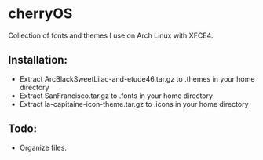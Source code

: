 # cherryOS
Collection of fonts and themes I use on Arch Linux with XFCE4.

## Installation:
- Extract ArcBlackSweetLilac-and-etude46.tar.gz to .themes in your home directory
- Extract SanFrancisco.tar.gz to .fonts in your home directory
- Extract la-capitaine-icon-theme.tar.gz to .icons in your home directory


## Todo:
- Organize files.
